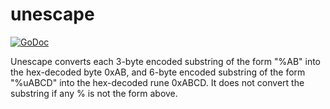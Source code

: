 unescape
======================================================================

[![GoDoc](https://pkg.go.dev/badge/github.com/takumakei/go-unescape)](https://godoc.org/github.com/takumakei/go-unescape)

Unescape converts each 3-byte encoded substring of the form "%AB" into the
hex-decoded byte 0xAB, and 6-byte encoded substring of the form "%uABCD" into
the hex-decoded rune 0xABCD.
It does not convert the substring if any % is not the form above.
